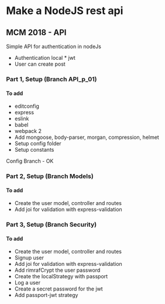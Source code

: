 # Make a NodeJS rest api
## MCM 2018 - API

Simple API for authentication in nodeJs

 - Authentication local * jwt
 - User can create post

 ### Part 1, Setup (Branch API_p_01)
 #### To add
 - editconfig
 - express
 - eslink
 - babel
 - webpack 2 
 - Add mongoose, body-parser, morgan, compression, helmet
 - Setup config folder
 - Setup constants

Config Branch - OK

 ### Part 2, Setup (Branch Models)
 #### To add
 - Create the user model, controller and routes
 - Add joi for validation with express-validation

### Part 3, Setup (Branch Security)
#### To add
 - Create the user model, controller and routes
 - Signup user
 - Add joi for validation with express-validation
 - Add rimrafCrypt the user password
 - Create the localStrategy with passport
 - Log a user
 - Create a secret password for the jwt
 - Add passport-jwt strategy
